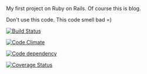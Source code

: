 My first project on Ruby on Rails. Of course this is blog.

Don't use this code. This code smell bad =)

[![Build Status](https://travis-ci.org/stamm/blog-ror.png?branch=master)](https://travis-ci.org/stamm/blog-ror)

[![Code Climate](https://codeclimate.com/github/Stamm/blog-ror.png)](https://codeclimate.com/github/Stamm/blog-ror)

[![Code dependency](https://gemnasium.com/Stamm/blog-ror.png)](https://gemnasium.com/Stamm/blog-ror)

[![Coverage Status](https://coveralls.io/repos/stamm/blog-ror/badge.png?branch=master)](https://coveralls.io/r/stamm/blog-ror)